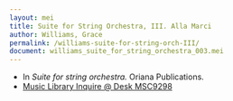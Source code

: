```yaml
---
layout: mei
title: Suite for String Orchestra, III. Alla Marci
author: Williams, Grace
permalink: /williams-suite-for-string-orch-III/
document: williams_suite_for_string_orchestra_003.mei
---
```


- In *Suite for string orchestra.* Oriana Publications.
- <a href="https://tufts-primo.hosted.exlibrisgroup.com/permalink/f/bnf7qa/01TUN_ALMA21283969360003851" target="_blank">Music Library Inquire @ Desk MSC9298</a>
